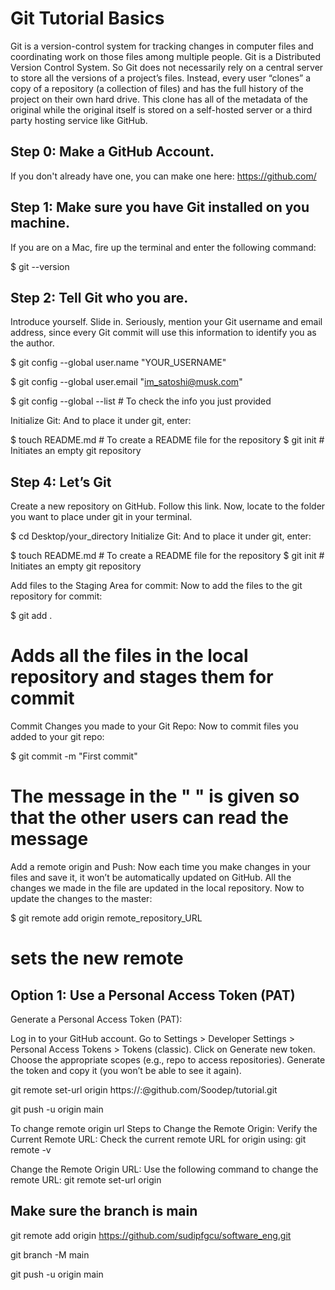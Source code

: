 # Git Tutorial Basics
Git is a version-control system for tracking changes in computer files and coordinating work on those files among multiple people. Git is a Distributed Version Control System. So Git does not necessarily rely on a central server to store all the versions of a project’s files. Instead, every user “clones” a copy of a repository (a collection of files) and has the full history of the project on their own hard drive. This clone has all of the metadata of the original while the original itself is stored on a self-hosted server or a third party hosting service like GitHub.

## Step 0: Make a GitHub Account.
If you don't already have one, you can make one here: https://github.com/

## Step 1: Make sure you have Git installed on you machine.
If you are on a Mac, fire up the terminal and enter the following command:

$ git --version

## Step 2: Tell Git who you are.
Introduce yourself. Slide in. Seriously, mention your Git username and email address, since every Git commit will use this information to identify you as the author.

$ git config --global user.name "YOUR_USERNAME"

$ git config --global user.email "im_satoshi@musk.com"

$ git config --global --list # To check the info you just provided

Initialize Git:
And to place it under git, enter:

$ touch README.md    # To create a README file for the repository
$ git init           # Initiates an empty git repository

## Step 4: Let’s Git
Create a new repository on GitHub. Follow this link.
Now, locate to the folder you want to place under git in your terminal.

$ cd Desktop/your_directory
Initialize Git:
And to place it under git, enter:

$ touch README.md    # To create a README file for the repository
$ git init           # Initiates an empty git repository

Add files to the Staging Area for commit:
Now to add the files to the git repository for commit:

$ git add .  
# Adds all the files in the local repository and stages them for commit

Commit Changes you made to your Git Repo:
Now to commit files you added to your git repo:

$ git commit -m "First commit"
# The message in the " " is given so that the other users can read the message 

Add a remote origin and Push:
Now each time you make changes in your files and save it, it won’t be automatically updated on GitHub. All the changes we made in the file are updated in the local repository. Now to update the changes to the master:

$ git remote add origin remote_repository_URL
# sets the new remote

## Option 1: Use a Personal Access Token (PAT)
Generate a Personal Access Token (PAT):

Log in to your GitHub account.
Go to Settings > Developer Settings > Personal Access Tokens > Tokens (classic).
Click on Generate new token.
Choose the appropriate scopes (e.g., repo to access repositories).
Generate the token and copy it (you won’t be able to see it again).

git remote set-url origin https://<your-username>:<your-token>@github.com/Soodep/tutorial.git

git push -u origin main


To change remote origin url
Steps to Change the Remote Origin:
Verify the Current Remote URL: Check the current remote URL for origin using:
git remote -v


Change the Remote Origin URL: Use the following command to change the remote URL:
git remote set-url origin <new-remote-url>

## Make sure the branch is main

git remote add origin https://github.com/sudipfgcu/software_eng.git

git branch -M main

git push -u origin main

